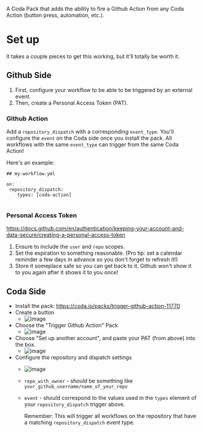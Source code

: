 A Coda Pack that adds the ability to fire a Github Action from any Coda Action (button press, automation, etc.).

# Set up

It takes a couple pieces to get this working, but it'll totally be worth it.

## Github Side

1. First, configure your workflow to be able to be triggered by an external event.
2. Then, create a Personal Access Token (PAT).

### Github Action

Add a `repository_dispatch` with a corresponding `event_type`. You'll configure the `event` on the Coda side once you install the pack. All workflows with the same `event_type` can trigger from the same Coda Action!

Here's an example:
```
## my-workflow.yml

on:
 repository_dispatch:
    types: [coda-action]
    
```

### Personal Access Token

https://docs.github.com/en/authentication/keeping-your-account-and-data-secure/creating-a-personal-access-token

1. Ensure to include the `user` and `repo` scopes.
2. Set the expiration to something reasonable. (Pro tip: set a calendar reminder a few days in advance so you don't forget to refresh it!)
3. Store it someplace safe so you can get back to it. Github won't show it to you again after it shows it to you once!

## Coda Side

* Install the pack: https://coda.io/packs/trigger-github-action-11770
* Create a button
    * ![image](https://user-images.githubusercontent.com/122422/170721630-f4861cac-7307-400f-8e4b-2ffd583c93a6.png)
* Choose the "Trigger Github Action" Pack
    * ![image](https://user-images.githubusercontent.com/122422/170722440-bfb55e6f-331b-4a87-8ae5-57f3dd6bb9ce.png)
* Choose "Set up another account", and paste your PAT (from above) into the box.
    * ![image](https://user-images.githubusercontent.com/122422/170723251-19eeb62d-0983-4c4f-a80b-fbced55b27fe.png)
* Configure the repository and dispatch settings
    * ![image](https://user-images.githubusercontent.com/122422/170725082-4b4d5182-156d-4ac3-a727-80c1a77fc87b.png)
    * `repo_with_owner` - should be something like `your_github_username/name_of_your_repo`
    * `event` - should correspond to the values used in the `types` element of your `repository_dispatch` trigger above.

      Remember: This will trigger all workflows on the repository that have a matching `repository_dispatch` event type.
